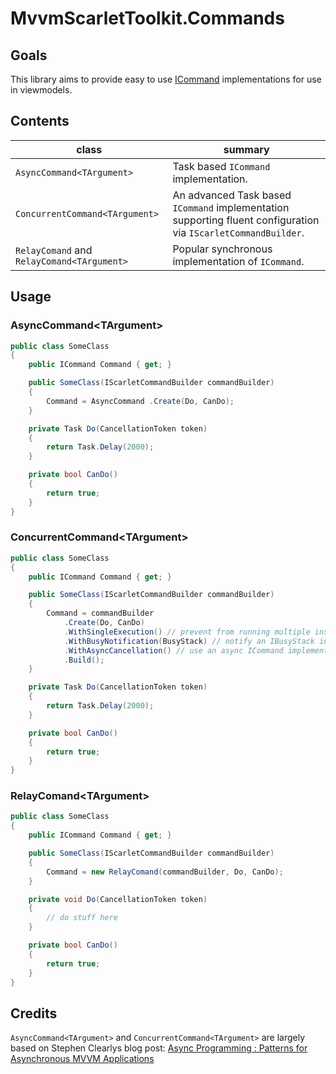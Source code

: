 # MvvmScarletToolkit.Commands

## Goals

This library aims to provide easy to use [ICommand](https://docs.microsoft.com/en-gb/dotnet/api/system.windows.input.icommand) implementations for use in viewmodels.

## Contents

|class|summary|
|---|---|
|``AsyncCommand<TArgument>``|Task based ``ICommand`` implementation.|
|``ConcurrentCommand<TArgument>``|An advanced Task based ``ICommand`` implementation supporting fluent configuration via ``IScarletCommandBuilder``.|
|``RelayComand`` and ``RelayComand<TArgument>``|Popular synchronous implementation of ``ICommand``.|

## Usage

### AsyncCommand\<TArgument>

```cs
public class SomeClass
{
    public ICommand Command { get; }

    public SomeClass(IScarletCommandBuilder commandBuilder)
    {
        Command = AsyncCommand .Create(Do, CanDo);
    }

    private Task Do(CancellationToken token)
    {
        return Task.Delay(2000);
    }

    private bool CanDo()
    {
        return true;
    }
}
```

### ConcurrentCommand\<TArgument>

```cs
public class SomeClass
{
    public ICommand Command { get; }

    public SomeClass(IScarletCommandBuilder commandBuilder)
    {
        Command = commandBuilder
            .Create(Do, CanDo)
            .WithSingleExecution() // prevent from running multiple instances of this command at the same time
            .WithBusyNotification(BusyStack) // notify an IBusyStack instance that this command is running
            .WithAsyncCancellation() // use an async ICommand implementation for cancellation support
            .Build();
    }

    private Task Do(CancellationToken token)
    {
        return Task.Delay(2000);
    }

    private bool CanDo()
    {
        return true;
    }
}
```

### RelayComand\<TArgument>

```cs
public class SomeClass
{
    public ICommand Command { get; }

    public SomeClass(IScarletCommandBuilder commandBuilder)
    {
        Command = new RelayComand(commandBuilder, Do, CanDo);
    }

    private void Do(CancellationToken token)
    {
        // do stuff here
    }

    private bool CanDo()
    {
        return true;
    }
}
```

## Credits

``AsyncCommand<TArgument>`` and ``ConcurrentCommand<TArgument>`` are largely based on Stephen Clearlys blog post: [Async Programming : Patterns for Asynchronous MVVM Applications](https://msdn.microsoft.com/en-us/magazine/dn630647.aspx?f=255&MSPPError=-2147217396)
